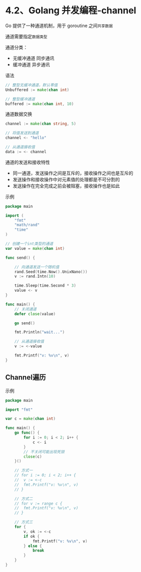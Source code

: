# 4.2、Golang 并发编程-channel

Go 提供了一种通道机制，用于 goroutine 之间`共享数据`

通道需要指定`数据类型`

通道分类：

- 无缓冲通道 同步通讯
- 缓冲通道 异步通讯

语法

```go
// 整型无缓冲通道，默认零值
Unbuffered := make(chan int)

// 整型缓冲通道
buffered := make(chan int, 10)
```

通道数据交换

```go
channel := make(chan string, 5)

// 将值发送到通道
channel <- "hello"

// 从通道接收值
data := <- channel
```

通道的发送和接收特性

- 同一通道，发送操作之间是互斥的，接收操作之间也是互斥的
- 发送操作和接收操作中对元素值的处理都是不可分割的
- 发送操作在完全完成之前会被阻塞，接收操作也是如此

示例

```go
package main

import (
    "fmt"
    "math/rand"
    "time"
)

// 创建一个int类型的通道
var value = make(chan int)

func send() {

    // 向通道发送一个随机值
    rand.Seed(time.Now().UnixNano())
    v := rand.Intn(10)

    time.Sleep(time.Second * 3)
    value <- v
}

func main() {
    // 关闭通道
    defer close(value)

    go send()

    fmt.Println("wait...")

    // 从通道接收值
    v := <-value

    fmt.Printf("v: %v\n", v)
}

```

## Channel遍历

示例

```go
package main

import "fmt"

var c = make(chan int)

func main() {
	go func() {
		for i := 0; i < 2; i++ {
			c <- i
		}
		// 不关闭可能出现死锁
		close(c)
	}()

	// 方式一
	// for i := 0; i < 2; i++ {
	// 	v := <-c
	// 	fmt.Printf("v: %v\n", v)
	// }

	// 方式二
	// for v := range c {
	// 	fmt.Printf("v: %v\n", v)
	// }

	// 方式三
	for {
		v, ok := <-c
		if ok {
			fmt.Printf("v: %v\n", v)
		} else {
			break
		}
	}
}

```
